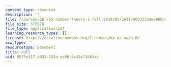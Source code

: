 ```yaml
---
content_type: resource
description: ''
file: /courses/18-785-number-theory-i-fall-2019/8575e317a033333aee960c43e716b3ab_MIT18_785F19_lec28.pdf
file_size: 372018
file_type: application/pdf
learning_resource_types: []
license: https://creativecommons.org/licenses/by-nc-sa/4.0/
ocw_type: ''
resourcetype: Document
title: null
uid: 8575e317-a033-333a-ee96-0c43e716b3ab
---
```

